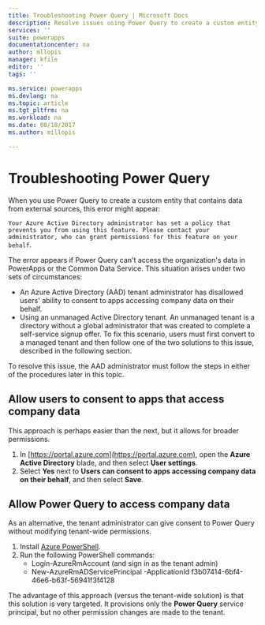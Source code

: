 ```yaml
---
title: Troubleshooting Power Query | Microsoft Docs
description: Resolve issues using Power Query to create a custom entity in the Common Data Service for Apps 
services: ''
suite: powerapps
documentationcenter: na
author: mllopis
manager: kfile
editor: ''
tags: ''

ms.service: powerapps
ms.devlang: na
ms.topic: article
ms.tgt_pltfrm: na
ms.workload: na
ms.date: 08/18/2017
ms.author: millopis

---
```

# Troubleshooting Power Query
When you use Power Query to create a custom entity that contains data from external sources, this error might appear:

`Your Azure Active Directory administrator has set a policy that prevents you from using this feature. Please contact your administrator, who can grant permissions for this feature on your behalf`.

The error appears if Power Query can't access the organization's data in PowerApps or the Common Data Service. This situation arises under two sets of circumstances:

* An Azure Active Directory (AAD) tenant administrator has disallowed users' ability to consent to apps accessing company data on their behalf.
* Using an unmanaged Active Directory tenant. An unmanaged tenant is a directory without a global administrator that was created to complete a self-service signup offer. To fix this scenario, users must first convert to a managed tenant and then follow one of the two solutions to this issue, described in the following section.

To resolve this issue, the AAD administrator must follow the steps in either of the procedures later in this topic.

## Allow users to consent to apps that access company data
This approach is perhaps easier than the next, but it allows for broader permissions.

1. In [https://portal.azure.com](https://portal.azure.com), open the **Azure Active Directory** blade, and then select **User settings**.
1. Select **Yes** next to **Users can consent to apps accessing company data on their behalf**, and then select **Save**.

## Allow Power Query to access company data
As an alternative, the tenant administrator can give consent to Power Query without modifying tenant-wide permissions.

1. Install [Azure PowerShell](https://docs.microsoft.com/powershell/azure/install-azurerm-ps).
2. Run the following PowerShell commands:
   * Login-AzureRmAccount (and sign in as the tenant admin)
   * New-AzureRmADServicePrincipal -ApplicationId f3b07414-6bf4-46e6-b63f-56941f3f4128

The advantage of this approach (versus the tenant-wide solution) is that this solution is very targeted. It provisions only the **Power Query** service principal, but no other permission changes are made to the tenant.

